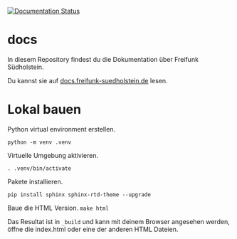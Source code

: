 [![Documentation Status](https://readthedocs.org/projects/freifunk-suedholstein/badge/?version=latest)](https://freifunk-suedholstein.readthedocs.io/de/latest/?badge=latest)

# docs
In diesem Repository findest du die Dokumentation über Freifunk Südholstein.

Du kannst sie auf [docs.freifunk-suedholstein.de](https://docs.freifunk-suedholstein.de) lesen.

# Lokal bauen

Python virtual environment erstellen.

`python -m venv .venv`

Virtuelle Umgebung aktivieren.

`. .venv/bin/activate`

Pakete installieren.

`pip install sphinx sphinx-rtd-theme --upgrade`

Baue die HTML Version.
`make html`

Das Resultat ist in `_build` und kann mit deinem Browser angesehen werden, öffne die index.html oder eine der anderen HTML Dateien.